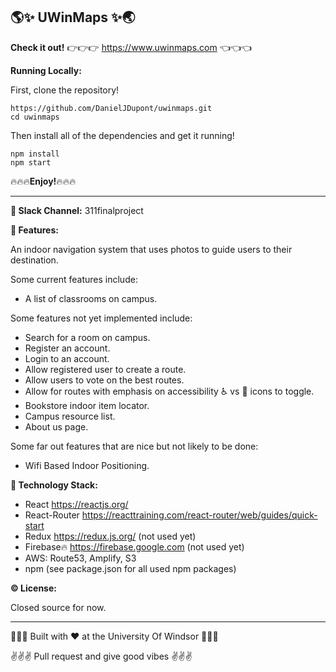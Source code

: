 ## :earth_americas::sparkles: UWinMaps :sparkles::earth_asia:

**Check it out!**
:point_right::point_right::point_right: https://www.uwinmaps.com :point_left::point_left::point_left:

**Running Locally:**

First, clone the repository!
```
https://github.com/DanielJDupont/uwinmaps.git
cd uwinmaps
```
Then install all of the dependencies and get it running!
```
npm install
npm start
```

:fire::fire::fire:**Enjoy!**:fire::fire::fire:

--------------------------------------------------


**:blue_heart: Slack Channel:** 311finalproject

**:purple_heart: Features:**

An indoor navigation system that uses photos to guide users to their destination.

Some current features include:
- A list of classrooms on campus.

Some features not yet implemented include:
- Search for a room on campus.
- Register an account.
- Login to an account.
- Allow registered user to create a route.
- Allow users to vote on the best routes.
- Allow for routes with emphasis on accessibility :wheelchair: vs :walking: icons to toggle.
- Bookstore indoor item locator.
- Campus resource list.
- About us page.

Some far out features that are nice but not likely to be done:
- Wifi Based Indoor Positioning.


**:green_heart: Technology Stack:**
- React https://reactjs.org/
- React-Router https://reacttraining.com/react-router/web/guides/quick-start
- Redux https://redux.js.org/ (not used yet)
- Firebase:fire: https://firebase.google.com (not used yet)
- AWS: Route53, Amplify, S3
- npm (see package.json for all used npm packages)

**:copyright: License:**

Closed source for now.

--------------------------------------------------

:rose::rose::rose: Built with :heart: at the University Of Windsor :rose::rose::rose:

:v::v::v: Pull request and give good vibes :v::v::v:


